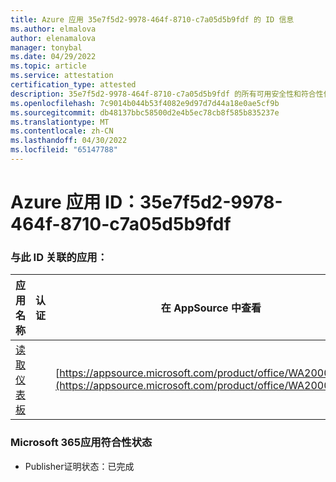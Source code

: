 ```yaml
---
title: Azure 应用 35e7f5d2-9978-464f-8710-c7a05d5b9fdf 的 ID 信息
ms.author: elmalova
author: elenamalova
manager: tonybal
ms.date: 04/29/2022
ms.topic: article
ms.service: attestation
certification_type: attested
description: 35e7f5d2-9978-464f-8710-c7a05d5b9fdf 的所有可用安全性和符合性信息。
ms.openlocfilehash: 7c9014b044b53f4082e9d97d7d44a18e0ae5cf9b
ms.sourcegitcommit: db48137bbc58500d2e4b5ec78cb8f585b835237e
ms.translationtype: MT
ms.contentlocale: zh-CN
ms.lasthandoff: 04/30/2022
ms.locfileid: "65147788"
---
```

# <a name="azure-app-id-35e7f5d2-9978-464f-8710-c7a05d5b9fdf"></a>Azure 应用 ID：35e7f5d2-9978-464f-8710-c7a05d5b9fdf


### <a name="apps-associated-with-this-id"></a>与此 ID 关联的应用：
| **应用名称** | **认证** | **在 AppSource 中查看** |
|--------------|---------------|-----------------------|
| [读取仪表板](../forward/WA200003896.md) |  | [https://appsource.microsoft.com/product/office/WA200003896](https://appsource.microsoft.com/product/office/WA200003896) |

### <a name="microsoft-365-app-compliance-status"></a>Microsoft 365应用符合性状态
- Publisher证明状态：已完成

